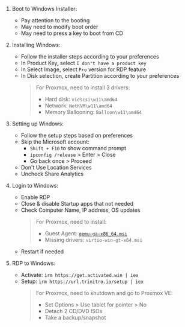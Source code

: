 1. Boot to Windows Installer:
    - Pay attention to the booting
    - May need to modify boot order
    - May need to press a key to boot from CD

2. Installing Windows:
    - Follow the installer steps according to your preferences
    - In Product Key, select `I don't have a product key`
    - In Select Image, select `Pro` version for RDP feature
    - In Disk selection, create Partition according to your preferences
        > For Proxmox, need to install 3 drivers:
        > - Hard disk: `vioscsi\w11\amd64`
        > - Network: `NetKVM\w11\amd64`
        > - Memory Ballooning: `Balloon\w11\amd64`

3. Setting up Windows:
    - Follow the setup steps based on preferences
    - Skip the Microsoft account:
        - `Shift + F10` to show command prompt
        - `ipconfig /release` > Enter > Close
        - Go back once > Proceed
    - Don't Use Location Services
    - Uncheck Share Analytics

4. Login to Windows:
    - Enable RDP
    - Close & disable Startup apps that not needed
    - Check Computer Name, IP address, OS updates
        > For Proxmox, need to install:
        > - Guest Agent: [`qemu-ga-x86_64.msi`](https://fedorapeople.org/groups/virt/virtio-win/direct-downloads/latest-qemu-ga/qemu-ga-x86_64.msi)
        > - Missing drivers: `virtio-win-gt-x64.msi`
    - Restart if needed

5. RDP to Windows:
    - Activate: `irm https://get.activated.win | iex`
    - Setup: `irm https://url.trinitro.io/setup | iex`
        > For Proxmox, need to shutdown and go to Proxmox VE:
        > - Set Options > Use tablet for pointer > No
        > - Detach 2 CD/DVD ISOs
        > - Take a backup/snapshot